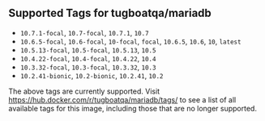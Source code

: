 ## Supported Tags for tugboatqa/mariadb

* `10.7.1-focal`, `10.7-focal`, `10.7.1`, `10.7`
* `10.6.5-focal`, `10.6-focal`, `10-focal`, `focal`, `10.6.5`, `10.6`, `10`, `latest`
* `10.5.13-focal`, `10.5-focal`, `10.5.13`, `10.5`
* `10.4.22-focal`, `10.4-focal`, `10.4.22`, `10.4`
* `10.3.32-focal`, `10.3-focal`, `10.3.32`, `10.3`
* `10.2.41-bionic`, `10.2-bionic`, `10.2.41`, `10.2`

The above tags are currently supported. Visit https://hub.docker.com/r/tugboatqa/mariadb/tags/ to see a list of all available tags for this image, including those that are no longer supported.

